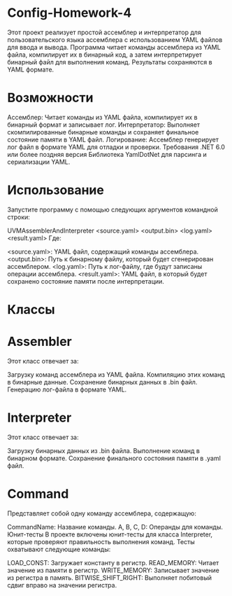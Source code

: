 # Config-Homework-4

Этот проект реализует простой ассемблер и интерпретатор для пользовательского языка ассемблера с использованием YAML файлов для ввода и вывода. Программа читает команды ассемблера из YAML файла, компилирует их в бинарный код, а затем интерпретирует бинарный файл для выполнения команд. Результаты сохраняются в YAML формате.

# Возможности
Ассемблер: Читает команды из YAML файла, компилирует их в бинарный формат и записывает лог.
Интерпретатор: Выполняет скомпилированные бинарные команды и сохраняет финальное состояние памяти в YAML файл.
Логирование: Ассемблер генерирует лог файл в формате YAML для отладки и проверки.
Требования
.NET 6.0 или более поздняя версия
Библиотека YamlDotNet для парсинга и сериализации YAML.

# Использование
Запустите программу с помощью следующих аргументов командной строки:

UVMAssemblerAndInterpreter <source.yaml> <output.bin> <log.yaml> <result.yaml>
Где:

<source.yaml>: YAML файл, содержащий команды ассемблера.
<output.bin>: Путь к бинарному файлу, который будет сгенерирован ассемблером.
<log.yaml>: Путь к лог-файлу, где будут записаны операции ассемблера.
<result.yaml>: YAML файл, в который будет сохранено состояние памяти после интерпретации.

# Классы
# Assembler
Этот класс отвечает за:

Загрузку команд ассемблера из YAML файла.
Компиляцию этих команд в бинарные данные.
Сохранение бинарных данных в .bin файл.
Генерацию лог-файла в формате YAML.

# Interpreter
Этот класс отвечает за:

Загрузку бинарных данных из .bin файла.
Выполнение команд в бинарном формате.
Сохранение финального состояния памяти в .yaml файл.

# Command
Представляет собой одну команду ассемблера, содержащую:

CommandName: Название команды.
A, B, C, D: Операнды для команды.
Юнит-тесты
В проекте включены юнит-тесты для класса Interpreter, которые проверяют правильность выполнения команд. Тесты охватывают следующие команды:

LOAD_CONST: Загружает константу в регистр.
READ_MEMORY: Читает значение из памяти в регистр.
WRITE_MEMORY: Записывает значение из регистра в память.
BITWISE_SHIFT_RIGHT: Выполняет побитовый сдвиг вправо на значении регистра.
